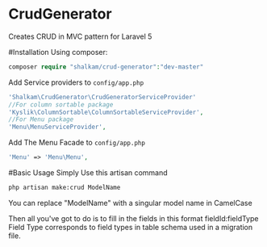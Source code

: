 # CrudGenerator
Creates CRUD in MVC pattern for Laravel 5

#Installation
Using composer:
``` php
composer require "shalkam/crud-generator":"dev-master"
```

Add Service providers to `config/app.php`
``` php
'Shalkam\CrudGenerator\CrudGeneratorServiceProvider'
//For column sortable package 
'Kyslik\ColumnSortable\ColumnSortableServiceProvider',
//For Menu package
'Menu\MenuServiceProvider',
```

Add The Menu Facade to `config/app.php`
``` php
'Menu' => 'Menu\Menu',
```

#Basic Usage
Simply Use this artisan command
``` sh
php artisan make:crud ModelName
```
You can replace "ModelName" with a singular model name in CamelCase

Then all you've got to do is to fill in the fields in this format fieldId:fieldType
Field Type corresponds to field types in table schema used in a migration file.

